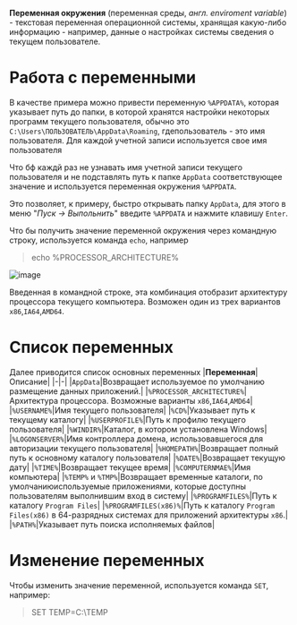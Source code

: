 **Переменная окружения** (переменная среды, *англ. enviroment variable*) - текстовая переменная операционной системы, хранящая какую-либо информацию - например, данные о настройках системы сведения о текущем пользователе.

# Работа с переменными
В качестве примера можно привести переменную `%APPDATA%`, которая указывает путь до папки, в которой хранятся настройки некоторых программ текущего пользователя, обычно это `C:\Users\ПОЛЬЗОВАТЕЛЬ\AppData\Roaming`, гдепользователь - это имя пользователя. Для каждой учетной записи используется свое имя пользователя

Что бф каждй раз не узнавать имя учетной записи текущего пользователя и не подставлять путь к папке `AppData` соответствующее значение и используется переменная окружения `%APPDATA`.

Это позволяет, к примеру, быстро открывать папку `AppData`, для этого в меню "*Пуск -> Выпольнить*" введите `%APPDATA` и нажмите клавишу `Enter`.

Что бы получить значение переменной окружения через командную строку, используется команда `echo`, например

>echo %PROCESSOR_ARCHITECTURE%

![image](https://user-images.githubusercontent.com/89956085/132612808-7cdbf689-e844-46d9-9ff4-6a6ed0b8a14f.png)

Введенная в командной строке, эта комбинация отобразит архитектуру процессора текущего компьютера. Возможен один из трех вариантов `x86`,`IA64`,`AMD64`.

# Список переменных
Далее приводится список основных переменных
|**Переменная**|Описание|
|-|-|
|`AppData`|Возвращает используемое по умолчанию размещение данных приложений.|
|`%PROCESSOR_ARCHITECTURE%`|Архитектура процессора. Возможные варианты `x86`,`IA64`,`AMD64`|
|`%USERNAME%`|Имя текущего пользователя|
|`%CD%`|Указывает путь к текущему каталогу|
|`%USERPROFILE%`|Путь к профилю текущего пользователя|
|`%WINDIR%`|Каталог, в котором установлена Windows|
|`%LOGONSERVER%`|Имя контроллера домена, использовавшегося для авторизации текущего пользователя|
|`%HOMEPATH%`|Возвращает полный путь к основному каталогу пользователя|
|`%DATE%`|Возвращает текущую дату|
|`%TIME%`|Возвращает текущее время|
|`%COMPUTERNMAE%`|Имя компьютера|
|`%TEMP%` и `%TMP%`|Возвращает временные каталоги, по умолчаниюиспользуемые приложениями, которые доступны пользователям выполнившим вход в систему|
|`%PROGRAMFILES%`|Путь к каталогу `Program Files`|
|`%PROGRAMFILES(x86)%`|Путь к каталогу `Program Files(x86)` в 64-разрядных системах для приложений архитектуры `x86`.|
|`%PATH%`|Указывает путь поиска исполняемых файлов|

# Изменение переменных
Чтобы изменить значение переменной, используется команда `SET`, например:
>SET TEMP=C:\TEMP
